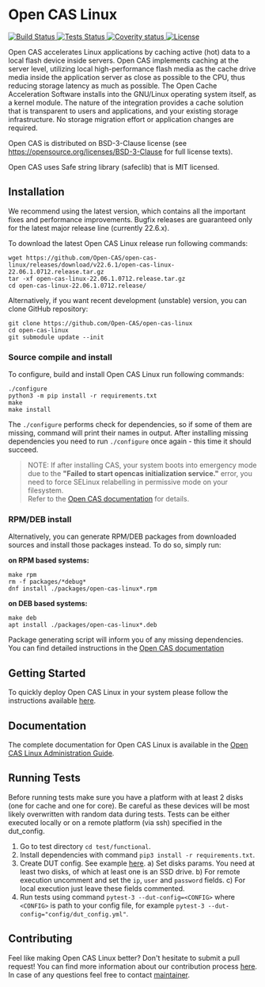 # Open CAS Linux

[
![Build Status](https://d1rxsi9lvcwnz5.cloudfront.net/master-status/ocl/build/curr-badge.svg)
](https://d1rxsi9lvcwnz5.cloudfront.net/master-status/ocl/build/build.html)
[
![Tests Status](https://d1rxsi9lvcwnz5.cloudfront.net/master-status/ocl/tests/curr-badge.svg)
](https://d1rxsi9lvcwnz5.cloudfront.net/master-status/ocl/tests/tests.html)
[
![Coverity status](https://scan.coverity.com/projects/19084/badge.svg)
](https://scan.coverity.com/projects/open-cas-open-cas-linux)
[
![License](https://d1rxsi9lvcwnz5.cloudfront.net/master-status/license-badge.svg)
](LICENSE)

Open CAS  accelerates Linux applications by caching active (hot) data to
a local flash device inside servers. Open CAS implements caching at the
server level, utilizing local high-performance flash media as the cache drive
media inside the application server as close as possible to the CPU, thus
reducing storage latency as much as possible.
The Open Cache Acceleration Software installs into the GNU/Linux operating
system itself, as a kernel module. The nature of the integration provides a
cache solution that is transparent to users and  applications, and your
existing storage infrastructure. No storage migration effort or application
changes are required.

Open CAS is distributed on BSD-3-Clause license (see
https://opensource.org/licenses/BSD-3-Clause for full license texts).

Open CAS uses Safe string library (safeclib) that is MIT licensed.

## Installation

We recommend using the latest version, which contains all the important fixes
and performance improvements. Bugfix releases are guaranteed only for the
latest major release line (currently 22.6.x).

To download the latest Open CAS Linux release run following commands:

```
wget https://github.com/Open-CAS/open-cas-linux/releases/download/v22.6.1/open-cas-linux-22.06.1.0712.release.tar.gz
tar -xf open-cas-linux-22.06.1.0712.release.tar.gz
cd open-cas-linux-22.06.1.0712.release/
```

Alternatively, if you want recent development (unstable) version, you can clone GitHub repository:

```
git clone https://github.com/Open-CAS/open-cas-linux
cd open-cas-linux
git submodule update --init
```

### Source compile and install

To configure, build and install Open CAS Linux run following commands:

```
./configure
python3 -m pip install -r requirements.txt
make
make install
```

The `./configure` performs check for dependencies, so if some of them are missing,
command will print their names in output. After installing missing dependencies
you need to run `./configure` once again - this time it should succeed.

> NOTE: If after installing CAS, your system boots into emergency mode due to the
> **"Failed to start opencas initialization service."** error, you need to force SELinux
> relabelling in permissive mode on your filesystem.\
> Refer to the [Open CAS documentation](https://open-cas.github.io/guide_running.html#rebooting-power-cycling-and-open-cas-linux-autostart) for details.

### RPM/DEB install

Alternatively, you can generate RPM/DEB packages from downloaded sources and
install those packages instead. To do so, simply run:

__on RPM based systems:__
```
make rpm
rm -f packages/*debug*
dnf install ./packages/open-cas-linux*.rpm
```

__on DEB based systems:__
```
make deb
apt install ./packages/open-cas-linux*.deb
```

Package generating script will inform you of any missing dependencies.
You can find detailed instructions in the [Open CAS documentation](https://open-cas.github.io/guide_installing.html#creating-rpmdeb-packages)

## Getting Started

To quickly deploy Open CAS Linux in your system please follow the instructions
available [here](https://open-cas.github.io/getting_started_open_cas_linux.html).

## Documentation

The complete documentation for Open CAS Linux is available in the
[Open CAS Linux Administration Guide](https://open-cas.github.io/guide_introduction.html).

## Running Tests

Before running tests make sure you have a platform with at least 2 disks (one for cache and one for core). Be careful as these devices will be most likely overwritten with random data during tests. Tests can be either executed locally or on a remote platform (via ssh) specified in the dut_config.

1. Go to test directory `cd test/functional`.
1. Install dependencies with command `pip3 install -r requirements.txt`.
1. Create DUT config. See example [here](test/functional/config/example_dut_config.yml).
    a) Set disks params. You need at least two disks, of which at least one is an SSD drive.
    b) For remote execution uncomment and set the `ip`, `user` and `password` fields.
    c) For local execution just leave these fields commented.
1. Run tests using command `pytest-3 --dut-config=<CONFIG>` where `<CONFIG>` is path to your config file, for example `pytest-3 --dut-config="config/dut_config.yml"`.

## Contributing

Feel like making Open CAS Linux better? Don't hesitate to submit a pull request!
You can find more information about our contribution process
[here](https://open-cas.github.io/contributing.html).
In case of any questions feel free to contact [maintainer](mailto:robert.baldyga@huawei.com).